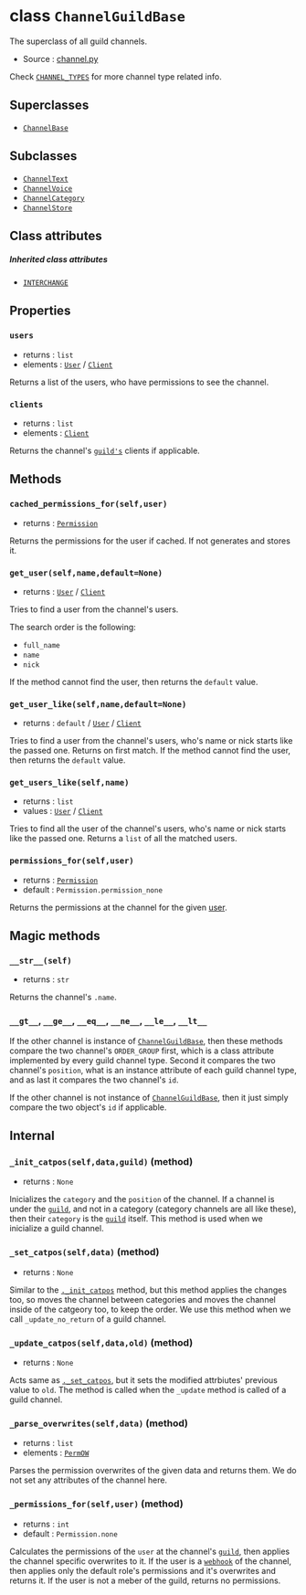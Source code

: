 # class `ChannelGuildBase`

The superclass of all guild channels.

- Source : [channel.py](https://github.com/HuyaneMatsu/hata/blob/master/hata/channel.py)

Check [`CHANNEL_TYPES`](CHANNEL_TYPES.md) for more channel type related info.

## Superclasses

- [`ChannelBase`](ChannelBase.md)

## Subclasses

- [`ChannelText`](ChannelText.md)
- [`ChannelVoice`](ChannelVoice.md)
- [`ChannelCategory`](ChannelCategory.md)
- [`ChannelStore`](ChannelStore.md)

## Class attributes

##### Inherited class attributes

- [`INTERCHANGE`](ChannelBase.md#interchange)

## Properties

### `users`

- returns : `list`
- elements : [`User`](User.md) / [`Client`](Client.md)

Returns a list of the users, who have permissions to see the channel.
                       
### `clients`

- returns : `list`
- elements : [`Client`](Client.md)

Returns the channel's [`guild's`](Guild.md) clients if applicable.

## Methods

### `cached_permissions_for(self,user)`

- returns : [`Permission`](Permission.md)

Returns the permissions for the user if cached. If not generates and stores it.
                       
### `get_user(self,name,default=None)`

- returns : [`User`](User.md) / [`Client`](Client.md)

Tries to find a user from the channel's users.

The search order is the following:

- `full_name`
- `name`
- `nick`

If the method cannot find the user, then returns the `default` value.

### `get_user_like(self,name,default=None)`

- returns : `default` / [`User`](User.md) / [`Client`](Client.md)

Tries to find a user from the channel's users, who's name or nick starts like
the passed one. Returns on first match. If the method cannot find the user,
then returns the `default` value.

### `get_users_like(self,name)`

- returns : `list`
- values : [`User`](User.md) / [`Client`](Client.md)

Tries to find all the user of the channel's users, who's name or nick starts
like the passed one. Returns a `list` of all the matched users.

### `permissions_for(self,user)`

- returns : [`Permission`](Permission.md)
- default : `Permission.permission_none`

Returns the permissions at the channel for the given [user](User.md).

## Magic methods

### `__str__(self)`

- returns : `str`

Returns the channel's `.name`.

### `__gt__`, `__ge__`, `__eq__`, `__ne__`, `__le__`, `__lt__`

If the other channel is instance of
[`ChannelGuildBase`](ChannelGuildBase.md), then these methods
compare the two channel's `ORDER_GROUP` first, which is a class attribute
implemented by every guild channel type. Second it compares the two channel's
`position`, what is an instance attribute of each guild channel type, and as
last it compares the two channel's `id`.

If the other channel is not instance of
[`ChannelGuildBase`](ChannelGuildBase.md), then it just simply
compare the two object's `id` if applicable.

## Internal

### `_init_catpos(self,data,guild)` (method)

- returns : `None`

Inicializes the `category` and the `position` of the channel. If a channel is
under the [`guild`](Guild.md), and not in a category (category channels are all
like these), then their `category` is the [`guild`](Guild.md) itself. This
method is used when we inicialize a guild channel.

### `_set_catpos(self,data)` (method)

- returns : `None`

Similar to the [`._init_catpos`](#_init_catposselfdataguild-method) method,
but this method applies the changes too, so moves the channel between
categories and moves the channel inside of the catgeory too, to keep the
order. We use this method when we call `_update_no_return` of a guild channel.

### `_update_catpos(self,data,old)` (method)

- returns : `None`

Acts same as [`._set_catpos`](#_set_catposselfdata-method), but it sets the
modified attrbiutes' previous value to `old`. The method is called when the
`_update` method is called of a guild channel.

### `_parse_overwrites(self,data)` (method)

- returns : `list`
- elements : [`PermOW`](PermOW.md)

Parses the permission overwrites of the given data and returns them. We do not
set any attributes of the channel here.

### `_permissions_for(self,user)` (method)

- returns : `int`
- default : `Permission.none`

Calculates the permissions of the `user` at the channel's [`guild`](Guild.md),
then applies the channel specific overwrites to it. If the user is a 
[`webhook`](Webhook.md) of the channel, then applies only the default role's
permissions and it's overwrites and returns it. If the user is not a meber
of the guild, returns no permissions.


